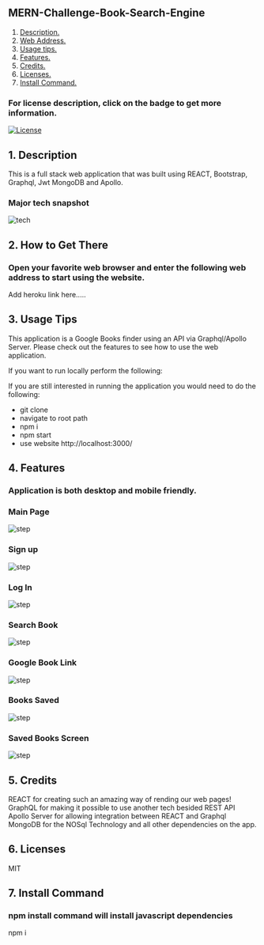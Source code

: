 ## MERN-Challenge-Book-Search-Engine

1. [ Description. ](#desc)
2. [ Web Address. ](#web-address)
3. [ Usage tips. ](#usage)
4. [ Features. ](#features)
5. [ Credits. ](#credits)
6. [ Licenses. ](#licenses)
7. [ Install Command. ](#commandInstall)

### For license description, click on the badge to get more information.
[![License](https://img.shields.io/badge/License-MIT%20-blue.svg)](https://opensource.org/licenses/mit)

<a name="desc"></a>
## 1. Description

This is a full stack web application that was built using REACT, Bootstrap, Graphql, Jwt MongoDB and Apollo.

### Major tech snapshot

![tech](assets/images/tech-used.JPG?raw=true "code-used.JPG")

<a name="web-address"></a>
## 2. How to Get There

### Open your favorite web browser and enter the following web address to start using the website.

Add heroku link here.....


<a name="usage"></a>
## 3. Usage Tips

This application is a Google Books finder using an API via Graphql/Apollo Server. Please check out the features to see how to use the web application.

If you want to run locally perform the following:

If you are still interested in running the application you would need to do the following:
* git clone
* navigate to root path
* npm i
* npm start
* use website http://localhost:3000/

<a name="features"></a>
## 4. Features

### Application is both desktop and mobile friendly.

### Main Page

![step](assets/images/landing-page.JPG?raw=true "landing-page.JPG")


### Sign up

![step](assets/images/sign-in-page.JPG?raw=true "sign-in-page.JPG")

### Log In

![step](assets/images/log-in-page.JPG?raw=true "log-in-page.JPG")


### Search Book

![step](assets/images/search-book.JPG?raw=true "search-book.JPG")


### Google Book Link 

![step](assets/images/google-book-link.JPG?raw=true "google-book-link.JPG")


### Books Saved

![step](assets/images/books-saved.JPG?raw=true "books-saved.JPG")

### Saved Books Screen

![step](assets/images/saved-books-screen.JPG?raw=true "saved-books-screen.JPG")


<a name="credits"></a>
## 5. Credits

REACT for creating such an amazing way of rending our web pages!
GraphQL for making it possible to use another tech besided REST API
Apollo Server for allowing integration between REACT and Graphql
MongoDB for the NOSql Technology and all other dependencies on the app.

<a name="licenses"></a>
## 6. Licenses

MIT

<a name="commandInstall"></a>
## 7. Install Command

### npm install command will install javascript dependencies

npm i 


